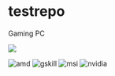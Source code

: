 # testrepo
Gaming PC

<img src="https://img.shields.io/badge/Blogger-FF5722?style=for-the-badge&logo=blogger&logoColor=white" />

![amd](https://img.shields.io/badge/AMD_Ryzen_5_3600-ED1C24?style=for-the-badge&logo=amd&logoColor=white&height=50)
![gskill](https://custom-icon-badges.demolab.com/badge/G.SKILL_Trident_Z_16G_3600_cl18-000?logo=gskill&logoColor=881b20&style=for-the-badge)
![msi](https://custom-icon-badges.demolab.com/badge/msi_tomahawk_max-f00?logo=msi&logoColor=white&style=for-the-badge)
![nvidia](https://img.shields.io/badge/NVIDIA-RTX_2070-76B900?style=for-the-badge&logo=nvidia&logoColor=w)
